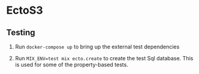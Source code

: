 # EctoS3

## Testing

1) Run `docker-compose up` to bring up the external test dependencies

2) Run `MIX_ENV=test mix ecto.create` to create the test Sql database.  This is used for some of the property-based tests.

